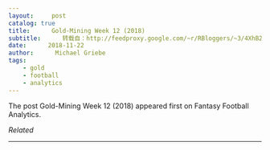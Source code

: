 ```yaml
---
layout:     post
catalog: true
title:      Gold-Mining Week 12 (2018)
subtitle:      转载自：http://feedproxy.google.com/~r/RBloggers/~3/4XhB2e0BUXE/
date:      2018-11-22
author:      Michael Griebe
tags:
    - gold
    - football
    - analytics
---
```


The post Gold-Mining Week 12 (2018) appeared first on Fantasy Football Analytics.


*Related*








---
